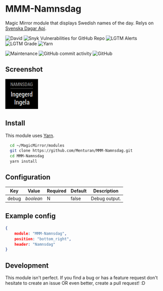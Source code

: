 # MMM-Namnsdag
Magic Mirror module that displays Swedish names of the day. Relys on [Svenska Dagar Api](https://api.dryg.net/).

![David](https://img.shields.io/david/Menturan/MMM-Namnsdag.svg?style=flat-square)
![Snyk Vulnerabilities for GitHub Repo](https://img.shields.io/snyk/vulnerabilities/github/Menturan/MMM-Namnsdag.svg?style=flat-square)
![LGTM Alerts](https://img.shields.io/lgtm/alerts/g/Menturan/MMM-Namnsdag.svg?style=flat-square)
![LGTM Grade](https://img.shields.io/lgtm/grade/javascript/g/Menturan/MMM-Namnsdag.svg?style=flat-square)
![Yarn](https://img.shields.io/badge/dependency%20manager-Yarn-blue.svg?style=flat-square)

![Maintenance](https://img.shields.io/maintenance/yes/2021.svg?style=flat-square)
![GitHub commit activity](https://img.shields.io/github/commit-activity/m/Menturan/MMM-Namnsdag.svg?style=flat-square)
![GitHub](https://img.shields.io/github/license/Menturan/MMM-Namnsdag.svg?style=flat-square)

## Screenshot
![Screenshot](screenshot.png)

## Install
This module uses [Yarn](https://yarnpkg.com/lang/en/).
```sh
  cd ~/MagicMirror/modules
  git clone https://github.com/Menturan/MMM-Namnsdag.git
  cd MMM-Namnsdag
  yarn install
```

## Configuration

| Key | Value | Required | Default | Description |
|-----|-------|---------|---------|---------|
|debug|_boolean_| N| false| Debug output. |

## Example config

``` json
{
    module: "MMM-Namnsdag",
    position: "bottom_right",
    header: "Namnsdag"
}
```
## Development
This module isn't perfect. If you find a bug or has a feature request don't hesitate to create an issue OR even better, create a pull request! :D

